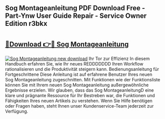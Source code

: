 ## Sog Montageanleitung PDF Download Free - Part-Ynw User Guide Repair - Service Owner Edition r3bkx

# <h2><a href="http://df8ri0i.blite.top/?on=Sog+Montageanleitung">🔗Download 👉🔴 Sog Montageanleitung</a></h2>

[![Sog Montageanleitung new download](https://i.imgur.com/lujVjoI.png)](http://df8ri0i.blite.top/?on=Sog+Montageanleitung)
Ihr Tor zur Effizienz In diesem Handbuch erfahren Sie, wie Ihr neues REDDDDDDD Ihren Workflow rationalisieren und die Produktivität steigern kann. Bedienungsanleitung für Fortgeschrittene Diese Anleitung ist auf erfahrene Benutzer Ihres neuen Sog Montageanleitung zugeschnitten. Mit Funktionen wie der Funktionsliste können Sie mit Ihrem neuen Sog Montageanleitung außergewöhnliche Ergebnisse erzielen. Wir glauben, dass das Sog MontageanleitungD eine klare und prägnante Ressource für Ihr Bestreben war, die Funktionen und Fähigkeiten Ihres neuen Artikels zu verstehen. Wenn Sie Hilfe benötigen oder Fragen haben, steht Ihnen unser Kundenservice-Team jederzeit zur Verfügung.
